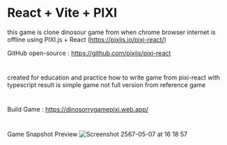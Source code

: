 # React + Vite + PIXI
this game is clone dinosour game from when chrome browser internet is offline using PIXI.js + React (https://pixijs.io/pixi-react/) 

GitHub open-source : https://github.com/pixijs/pixi-react

#
created for education and practice how to write game from pixi-react with typescript result is simple game not full version from reference game
#
Build Game : https://dinosorrygamepixi.web.app/

#
Game Snapshot Preview
![Screenshot 2567-05-07 at 16 18 57](https://github.com/thanonup/DinosorryEndless/assets/159101949/c5ae1f2d-d898-4e99-916d-0db9523188fa)
